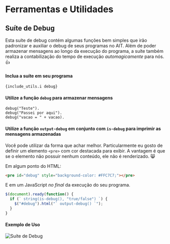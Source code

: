 # Ferramentas e Utilidades

## Suíte de Debug

Esta suíte de debug contém algumas funções bem simples que irão padronizar e auxiliar o debug de seus programas no AIT. Além de poder armazenar mensagens ao longo da execução do programa, a suíte também realiza a contabilização do tempo de execução *automagicamente* para nós. :+1:

#### Inclua a suíte em seu programa

```abl
{include_utils.i debug}
```

#### Utilize a função `debug` para armazenar mensagens

```abl
debug("Teste").
debug("Passei por aqui").
debug("vacao = " + vacao).
```

#### Utilize a função `output-debug` em conjunto com `is-debug` para imprimir as mensagens armazenadas

Você pode utilizar da forma que achar melhor. Particularmente eu gosto de definir um elemento `<pre>` com cor destacada para exibir. A vantagem é que se o elemento não possuir nenhum conteúdo, ele não é renderizado. :smile_cat: 

Em algum ponto do HTML:

```HTML
<pre id="debug" style="background-color: #FFC7C7;"></pre>
```

E em um JavaScript *no final* da execução do seu programa.

```JavaScript
$(document).ready(function() {
  if (` string(is-debug(), "true/false") `) {
    $("#debug").html("` output-debug() `");
  }
}
```

#### Exemplo de Uso

![Suíte de Debug](http://s12.postimg.org/5vl4ykh0d/suite_debug.png)
